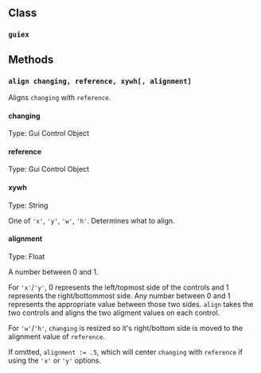 ## Class
### `guiex`
## Methods
### `align changing, reference, xywh[, alignment]`
Aligns `changing` with `reference`.
#### changing
Type: Gui Control Object
#### reference
Type: Gui Control Object
#### xywh
Type: String

One of `'x'`, `'y'`, `'w'`, `'h'`. Determines what to align.
#### alignment
Type: Float

A number between 0 and 1.

For `'x'`/`'y'`, 0 represents the left/topmost side of the controls and 1 represents the right/bottommost side. Any number between 0 and 1 represents the appropriate value between those two sides. `align` takes the two controls and aligns the two aligment values on each control.

For `'w'`/`'h'`, `changing` is resized so it's right/bottom side is moved to the alignment value of `reference`.

If omitted, `alignment := .5`, which will center `changing` with `reference` if using the `'x'` or `'y'` options.
